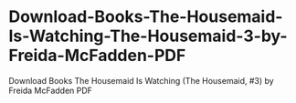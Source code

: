 # Download-Books-The-Housemaid-Is-Watching-The-Housemaid-3-by-Freida-McFadden-PDF
Download Books The Housemaid Is Watching (The Housemaid, #3) by Freida McFadden PDF
